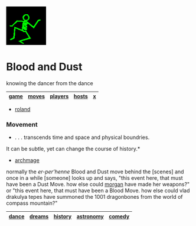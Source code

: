 ![dancer](assets/dancer.gif)

# Blood and Dust

knowing the dancer from the dance

|  [game](game.md)  |  [moves](moves.md)  |  [players](players.md)  |  [hosts](hosts.md)  |  [x](x.md)  | 
| ----------------- | ------------------- | ----------------------- | ------------------- | ----------- | 

 - [roland](roland.md) 

### Movement

* . . . transcends time and space and physical boundries.

It can be subtle, yet can change the course of history.*

 - [archmage](archmage.md) 

normally the *er-per’henne* Blood and Dust move behind the [scenes] and once in a while [someone] looks up and says, "this event here, that must have been a Dust Move. how else could  [morgan](morgan.md)  have made her weapons?" or "this event here, that must have been a Blood Move. how else could vlad drakulya tepes have summoned the 1001 dragonbones from the world of compass mountain?"

|  [dance](dance.md)  |  [dreams](dreams.md)  |  [history](history.md)  |  [astronomy](astronomy.md)  |  [comedy](comedy.md)  | 
| ------------------- | --------------------- | ----------------------- | --------------------------- | --------------------- | 

 